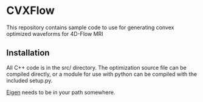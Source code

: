 # CVXFlow

This repository contains sample code to use for generating convex optimized waveforms for 4D-Flow MRI

## Installation

All C++ code is in the src/ directory.  The optimization source file can be compiled directly, or a module for use with python can be compiled with the included setup.py.

[Eigen](http://eigen.tuxfamily.org/index.php?title=Main_Page) needs to be in your path somewhere.


